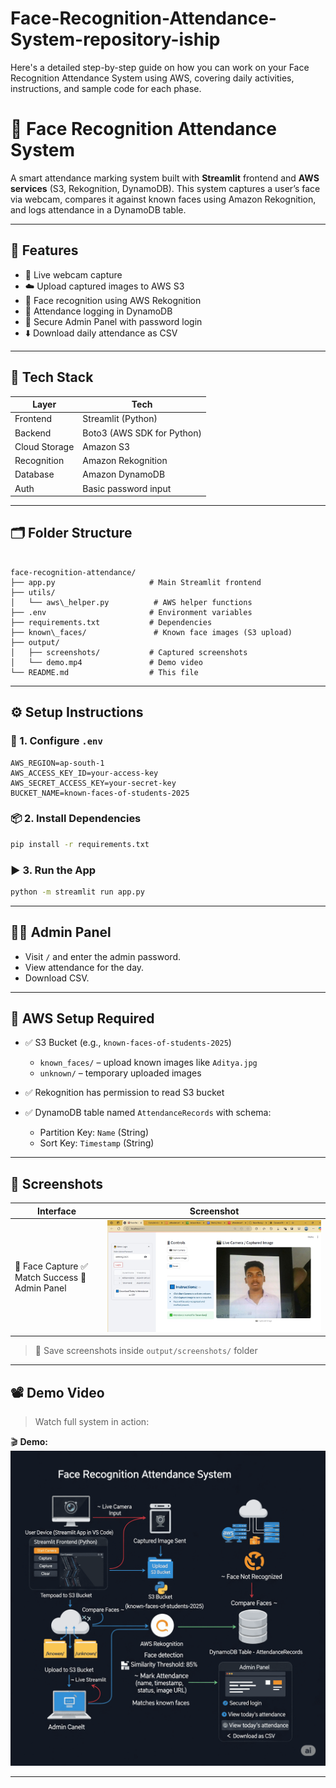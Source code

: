 # Face-Recognition-Attendance-System-repository-iship
Here's a detailed step-by-step guide on how you can work on your Face Recognition Attendance System using AWS, covering daily activities, instructions, and sample code for each phase.

# 🎯 Face Recognition Attendance System

A smart attendance marking system built with **Streamlit** frontend and **AWS services** (S3, Rekognition, DynamoDB). This system captures a user’s face via webcam, compares it against known faces using Amazon Rekognition, and logs attendance in a DynamoDB table.

---

## 🚀 Features

- 📸 Live webcam capture
- ☁️ Upload captured images to AWS S3
- 🧠 Face recognition using AWS Rekognition
- 📝 Attendance logging in DynamoDB
- 🔐 Secure Admin Panel with password login
- ⬇️ Download daily attendance as CSV

---

## 🧱 Tech Stack

| Layer        | Tech                        |
|--------------|-----------------------------|
| Frontend     | Streamlit (Python)          |
| Backend      | Boto3 (AWS SDK for Python)  |
| Cloud Storage| Amazon S3                   |
| Recognition  | Amazon Rekognition          |
| Database     | Amazon DynamoDB             |
| Auth         | Basic password input        |

---

## 🗂️ Folder Structure

```

face-recognition-attendance/
├── app.py                     # Main Streamlit frontend
├── utils/
│   └── aws\_helper.py          # AWS helper functions
├── .env                       # Environment variables
├── requirements.txt           # Dependencies
├── known\_faces/               # Known face images (S3 upload)
├── output/
│   ├── screenshots/           # Captured screenshots
│   └── demo.mp4               # Demo video
└── README.md                  # This file

````

---

## ⚙️ Setup Instructions

### 🔐 1. Configure `.env`

```env
AWS_REGION=ap-south-1
AWS_ACCESS_KEY_ID=your-access-key
AWS_SECRET_ACCESS_KEY=your-secret-key
BUCKET_NAME=known-faces-of-students-2025
````

### 📦 2. Install Dependencies

```bash
pip install -r requirements.txt
```

### ▶️ 3. Run the App

```bash
python -m streamlit run app.py
```

---

## 👨‍💻 Admin Panel

* Visit `/` and enter the admin password.
* View attendance for the day.
* Download CSV.

---

## 📁 AWS Setup Required

* ✅ S3 Bucket (e.g., `known-faces-of-students-2025`)

  * `known_faces/` – upload known images like `Aditya.jpg`
  * `unknown/` – temporary uploaded images
* ✅ Rekognition has permission to read S3 bucket
* ✅ DynamoDB table named `AttendanceRecords` with schema:

  * Partition Key: `Name` (String)
  * Sort Key: `Timestamp` (String)

---

## 📸 Screenshots

| Interface                                        | Screenshot                                       |
| ------------------------------------------------ | ------------------------------------------------ |
| 👤 Face Capture ✅ Match Success 🔐 Admin Panel | ![Face Capture](output/screenshots/tarun_sai_testing.jpg)  |


> 📂 Save screenshots inside `output/screenshots/` folder

---

## 📽️ Demo Video

> Watch full system in action:

🎬 **Demo:** [![Art.png](https://github.com/22MH1A42G1/Face-Recognition-Attendance-System-repository-iship/blob/main/output/Art.png)](https://youtu.be/NtWbiVcd0cc)



---
